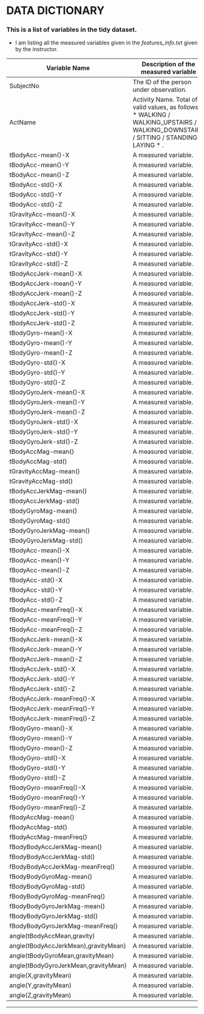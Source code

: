 DATA DICTIONARY
===============
### This is a list of variables in the tidy dataset.
- I am listing all the measured variables given in the *features_info.txt* given by the instructor.

**Variable Name** | **Description of the measured variable**
--- | ---
SubjectNo | The ID of the person under observation.
ActName | Activity Name. Total of 6 valid values, as follows: * WALKING / WALKING_UPSTAIRS / WALKING_DOWNSTAIRS / SITTING / STANDING / LAYING * .
tBodyAcc-mean()-X | A measured variable.
tBodyAcc-mean()-Y | A measured variable.
tBodyAcc-mean()-Z | A measured variable.
tBodyAcc-std()-X | A measured variable.
tBodyAcc-std()-Y | A measured variable.
tBodyAcc-std()-Z | A measured variable.
tGravityAcc-mean()-X | A measured variable.
tGravityAcc-mean()-Y | A measured variable.
tGravityAcc-mean()-Z | A measured variable.
tGravityAcc-std()-X | A measured variable.
tGravityAcc-std()-Y | A measured variable.
tGravityAcc-std()-Z | A measured variable.
tBodyAccJerk-mean()-X | A measured variable.
tBodyAccJerk-mean()-Y | A measured variable.
tBodyAccJerk-mean()-Z | A measured variable.
tBodyAccJerk-std()-X | A measured variable.
tBodyAccJerk-std()-Y | A measured variable.
tBodyAccJerk-std()-Z | A measured variable.
tBodyGyro-mean()-X | A measured variable.
tBodyGyro-mean()-Y | A measured variable.
tBodyGyro-mean()-Z | A measured variable.
tBodyGyro-std()-X | A measured variable.
tBodyGyro-std()-Y | A measured variable.
tBodyGyro-std()-Z | A measured variable.
tBodyGyroJerk-mean()-X | A measured variable.
tBodyGyroJerk-mean()-Y | A measured variable.
tBodyGyroJerk-mean()-Z | A measured variable.
tBodyGyroJerk-std()-X | A measured variable.
tBodyGyroJerk-std()-Y | A measured variable.
tBodyGyroJerk-std()-Z | A measured variable.
tBodyAccMag-mean() | A measured variable.
tBodyAccMag-std() | A measured variable.
tGravityAccMag-mean() | A measured variable.
tGravityAccMag-std() | A measured variable.
tBodyAccJerkMag-mean() | A measured variable.
tBodyAccJerkMag-std() | A measured variable.
tBodyGyroMag-mean() | A measured variable.
tBodyGyroMag-std() | A measured variable.
tBodyGyroJerkMag-mean() | A measured variable.
tBodyGyroJerkMag-std() | A measured variable.
fBodyAcc-mean()-X | A measured variable.
fBodyAcc-mean()-Y | A measured variable.
fBodyAcc-mean()-Z | A measured variable.
fBodyAcc-std()-X | A measured variable.
fBodyAcc-std()-Y | A measured variable.
fBodyAcc-std()-Z | A measured variable.
fBodyAcc-meanFreq()-X | A measured variable.
fBodyAcc-meanFreq()-Y | A measured variable.
fBodyAcc-meanFreq()-Z | A measured variable.
fBodyAccJerk-mean()-X | A measured variable.
fBodyAccJerk-mean()-Y | A measured variable.
fBodyAccJerk-mean()-Z | A measured variable.
fBodyAccJerk-std()-X | A measured variable.
fBodyAccJerk-std()-Y | A measured variable.
fBodyAccJerk-std()-Z | A measured variable.
fBodyAccJerk-meanFreq()-X | A measured variable.
fBodyAccJerk-meanFreq()-Y | A measured variable.
fBodyAccJerk-meanFreq()-Z | A measured variable.
fBodyGyro-mean()-X | A measured variable.
fBodyGyro-mean()-Y | A measured variable.
fBodyGyro-mean()-Z | A measured variable.
fBodyGyro-std()-X | A measured variable.
fBodyGyro-std()-Y | A measured variable.
fBodyGyro-std()-Z | A measured variable.
fBodyGyro-meanFreq()-X | A measured variable.
fBodyGyro-meanFreq()-Y | A measured variable.
fBodyGyro-meanFreq()-Z | A measured variable.
fBodyAccMag-mean() | A measured variable.
fBodyAccMag-std() | A measured variable.
fBodyAccMag-meanFreq() | A measured variable.
fBodyBodyAccJerkMag-mean() | A measured variable.
fBodyBodyAccJerkMag-std() | A measured variable.
fBodyBodyAccJerkMag-meanFreq() | A measured variable.
fBodyBodyGyroMag-mean() | A measured variable.
fBodyBodyGyroMag-std() | A measured variable.
fBodyBodyGyroMag-meanFreq() | A measured variable.
fBodyBodyGyroJerkMag-mean() | A measured variable.
fBodyBodyGyroJerkMag-std() | A measured variable.
fBodyBodyGyroJerkMag-meanFreq() | A measured variable.
angle(tBodyAccMean,gravity) | A measured variable.
angle(tBodyAccJerkMean),gravityMean) | A measured variable.
angle(tBodyGyroMean,gravityMean) | A measured variable.
angle(tBodyGyroJerkMean,gravityMean) | A measured variable.
angle(X,gravityMean) | A measured variable.
angle(Y,gravityMean) | A measured variable.
angle(Z,gravityMean) | A measured variable.

---
